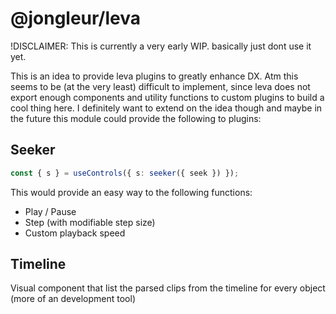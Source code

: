 # @jongleur/leva

!DISCLAIMER: This is currently a very early WIP. basically just dont use it yet.

This is an idea to provide leva plugins to greatly enhance DX. Atm this seems to be (at the very least) difficult to implement, since leva does not export enough components and utility functions to custom plugins to build a cool thing here. I definitely want to extend on the idea though and maybe in the future this module could provide the following to plugins:

## Seeker

```typescript
const { s } = useControls({ s: seeker({ seek }) });
```

This would provide an easy way to the following functions:

- Play / Pause
- Step (with modifiable step size)
- Custom playback speed

## Timeline

Visual component that list the parsed clips from the timeline for every object (more of an development tool)
